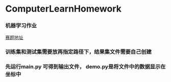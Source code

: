 # ComputerLearnHomework
### 机器学习作业

[赛题地址](https://www.datafountain.cn/competitions/284/datasets)

### 训练集和测试集需要放再指定路径下，结果集文件需要自己创建

### 先运行main.py 可得到输出文件， demo.py是将文件中的数据显示在坐标中
